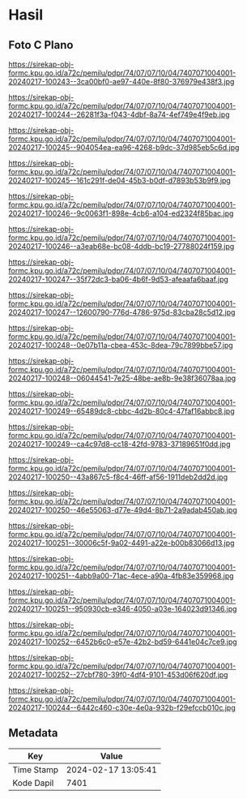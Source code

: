 # Hasil

## Foto C Plano

https://sirekap-obj-formc.kpu.go.id/a72c/pemilu/pdpr/74/07/07/10/04/7407071004001-20240217-100243--3ca00bf0-ae97-440e-8f80-376979e438f3.jpg

https://sirekap-obj-formc.kpu.go.id/a72c/pemilu/pdpr/74/07/07/10/04/7407071004001-20240217-100244--26281f3a-f043-4dbf-8a74-4ef749e4f9eb.jpg

https://sirekap-obj-formc.kpu.go.id/a72c/pemilu/pdpr/74/07/07/10/04/7407071004001-20240217-100245--904054ea-ea96-4268-b9dc-37d985eb5c6d.jpg

https://sirekap-obj-formc.kpu.go.id/a72c/pemilu/pdpr/74/07/07/10/04/7407071004001-20240217-100245--161c291f-de04-45b3-b0df-d7893b53b9f9.jpg

https://sirekap-obj-formc.kpu.go.id/a72c/pemilu/pdpr/74/07/07/10/04/7407071004001-20240217-100246--9c0063f1-898e-4cb6-a104-ed2324f85bac.jpg

https://sirekap-obj-formc.kpu.go.id/a72c/pemilu/pdpr/74/07/07/10/04/7407071004001-20240217-100246--a3eab68e-bc08-4ddb-bc19-27788024f159.jpg

https://sirekap-obj-formc.kpu.go.id/a72c/pemilu/pdpr/74/07/07/10/04/7407071004001-20240217-100247--35f72dc3-ba06-4b6f-9d53-afeaafa6baaf.jpg

https://sirekap-obj-formc.kpu.go.id/a72c/pemilu/pdpr/74/07/07/10/04/7407071004001-20240217-100247--12600790-776d-4786-975d-83cba28c5d12.jpg

https://sirekap-obj-formc.kpu.go.id/a72c/pemilu/pdpr/74/07/07/10/04/7407071004001-20240217-100248--0e07b11a-cbea-453c-8dea-79c7899bbe57.jpg

https://sirekap-obj-formc.kpu.go.id/a72c/pemilu/pdpr/74/07/07/10/04/7407071004001-20240217-100248--06044541-7e25-48be-ae8b-9e38f36078aa.jpg

https://sirekap-obj-formc.kpu.go.id/a72c/pemilu/pdpr/74/07/07/10/04/7407071004001-20240217-100249--65489dc8-cbbc-4d2b-80c4-47faf16abbc8.jpg

https://sirekap-obj-formc.kpu.go.id/a72c/pemilu/pdpr/74/07/07/10/04/7407071004001-20240217-100249--ca4c97d8-cc18-42fd-9783-37189651f0dd.jpg

https://sirekap-obj-formc.kpu.go.id/a72c/pemilu/pdpr/74/07/07/10/04/7407071004001-20240217-100250--43a867c5-f8c4-46ff-af56-1911deb2dd2d.jpg

https://sirekap-obj-formc.kpu.go.id/a72c/pemilu/pdpr/74/07/07/10/04/7407071004001-20240217-100250--46e55063-d77e-49d4-8b71-2a9adab450ab.jpg

https://sirekap-obj-formc.kpu.go.id/a72c/pemilu/pdpr/74/07/07/10/04/7407071004001-20240217-100251--30006c5f-9a02-4491-a22e-b00b83066d13.jpg

https://sirekap-obj-formc.kpu.go.id/a72c/pemilu/pdpr/74/07/07/10/04/7407071004001-20240217-100251--4abb9a00-71ac-4ece-a90a-4fb83e359968.jpg

https://sirekap-obj-formc.kpu.go.id/a72c/pemilu/pdpr/74/07/07/10/04/7407071004001-20240217-100251--950930cb-e346-4050-a03e-164023d91346.jpg

https://sirekap-obj-formc.kpu.go.id/a72c/pemilu/pdpr/74/07/07/10/04/7407071004001-20240217-100252--6452b6c0-e57e-42b2-bd59-6441e04c7ce9.jpg

https://sirekap-obj-formc.kpu.go.id/a72c/pemilu/pdpr/74/07/07/10/04/7407071004001-20240217-100252--27cbf780-39f0-4df4-9101-453d06f620df.jpg

https://sirekap-obj-formc.kpu.go.id/a72c/pemilu/pdpr/74/07/07/10/04/7407071004001-20240217-100244--6442c460-c30e-4e0a-932b-f29efccb010c.jpg


## Metadata

| Key        | Value               |
| ---------- | ------------------- |
| Time Stamp | 2024-02-17 13:05:41 |
| Kode Dapil | 7401                |



